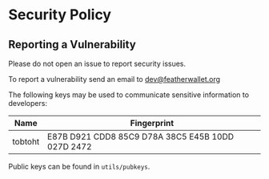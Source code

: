 # Security Policy

## Reporting a Vulnerability

Please do not open an issue to report security issues.

To report a vulnerability send an email to dev@featherwallet.org

The following keys may be used to communicate sensitive information to developers:

| Name | Fingerprint |
|------|-------------|
| tobtoht | E87B D921 CDD8 85C9 D78A 38C5 E45B 10DD 027D 2472 |

Public keys can be found in `utils/pubkeys`.
